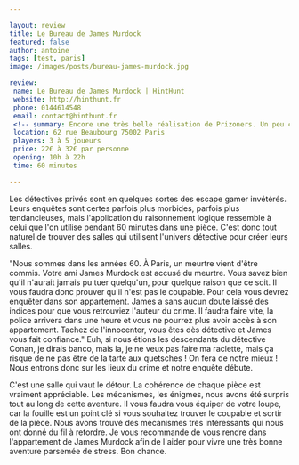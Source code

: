 ```yaml
---

layout: review
title: Le Bureau de James Murdock
featured: false
author: antoine
tags: [test, paris]
image: /images/posts/bureau-james-murdock.jpg

review:
 name: Le Bureau de James Murdock | HintHunt
 website: http://hinthunt.fr
 phone: 0144614548
 email: contact@hinthunt.fr
 <!-- summary: Encore une très belle réalisation de Prizoners. Un peu compliquée, mais qui vaut vraiment le détour. -->
 location: 62 rue Beaubourg 75002 Paris
 players: 3 à 5 joueurs
 price: 22€ à 32€ par personne
 opening: 10h à 22h
 time: 60 minutes

---
```


Les détectives privés sont en quelques sortes des escape gamer invétérés. Leurs enquêtes sont certes parfois plus morbides, parfois plus tendancieuses, mais l'application du raisonnement logique ressemble à celui que l'on utilise pendant 60 minutes dans une pièce. C'est donc tout naturel de trouver des salles qui utilisent l'univers détective pour créer leurs salles.

"Nous sommes dans les années 60. À Paris, un meurtre vient d'être commis. Votre ami James Murdock est accusé du meurtre. Vous savez bien qu'il n'aurait jamais pu tuer quelqu'un, pour quelque raison que ce soit. Il vous faudra donc prouver qu'il n'est pas le coupable. Pour cela vous devrez enquêter dans son appartement. James a sans aucun doute laissé des indices pour que vous retrouviez l'auteur du crime. Il faudra faire vite, la police arrivera dans une heure et vous ne pourrez plus avoir accès à son appartement. Tachez de l'innocenter, vous êtes dès détective et James vous fait confiance." Euh, si nous étions les descendants du détective Conan, je dirais banco, mais la, je ne veux pas faire ma raclette, mais ça risque de ne pas être de la tarte aux quetsches ! On fera de notre mieux ! Nous entrons donc sur les lieux du crime et notre enquête débute.

C'est une salle qui vaut le détour. La cohérence de chaque pièce est vraiment appréciable. Les mécanismes, les énigmes, nous avons été surpris tout au long de cette aventure. Il vous faudra vous équiper de votre loupe, car la fouille est un point clé si vous souhaitez trouver le coupable et sortir de la pièce. Nous avons trouvé des mécanismes très intéressants qui nous ont donné du fil à retordre. Je vous recommande de vous rendre dans l'appartement de James Murdock afin de l'aider pour vivre une très bonne aventure parsemée de stress. Bon chance. 
